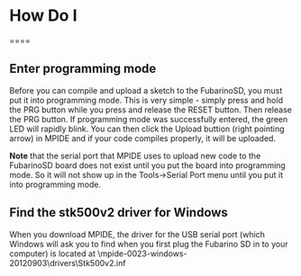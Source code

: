 # How Do I
====
## Enter programming mode

Before you can compile and upload a sketch to the FubarinoSD, you must put it into programming mode. This is very simple - simply press and hold the PRG button while you press and release the RESET button. Then release the PRG button. If programming mode was successfully entered, the green LED will rapidly blink. You can then click the Upload buttion (right pointing arrow) in MPIDE and if your code compiles properly, it will be uploaded.

**Note** that the serial port that MPIDE uses to upload new code to the FubarinoSD board does not exist until you put the board into programming mode. So it will not show up in the Tools->Serial Port menu until you put it into programming mode.

## Find the stk500v2 driver for Windows

When you download MPIDE, the driver for the USB serial port (which Windows will ask you to find when you first plug the Fubarino SD in to your computer) is located at \mpide-0023-windows-20120903\drivers\Stk500v2.inf
